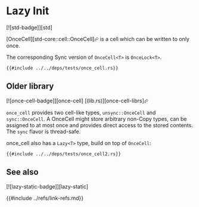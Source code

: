 # Lazy Init

[![std-badge]][std]

[OnceCell][std-core::cell::OnceCell]⮳ is a cell which can be written to only once.

The corresponding Sync version of `OnceCell<T>` is `OnceLock<T>`.

```rust,editable
{{#include ../../deps/tests/once_cell.rs}}
```

## Older library

[![once-cell-badge]][once-cell]  [(lib.rs)][once-cell-librs]⮳

`once_cell` provides two cell-like types, `unsync::OnceCell` and `sync::OnceCell`. A OnceCell might store arbitrary non-Copy types, can be assigned to at most once and provides direct access to the stored contents. The `sync` flavor is thread-safe.

once_cell also has a `Lazy<T>` type, build on top of `OnceCell`:

```rust,editable,mdbook-runnable
{{#include ../../deps/tests/once_cell2.rs}}
```

## See also

[![lazy-static-badge]][lazy-static]

{{#include ../refs/link-refs.md}}

